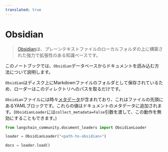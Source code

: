 ```yaml
---
translated: true
---
```


# Obsidian

>[Obsidian](https://obsidian.md/)は、プレーンテキストファイルのローカルフォルダの上に構築された強力で拡張性のある知識ベースです。

このノートブックでは、`Obsidian`データベースからドキュメントを読み込む方法について説明します。

`Obsidian`はディスク上にMarkdownファイルのフォルダとして保存されているため、ローダーはこのディレクトリへのパスを取るだけです。

`Obsidian`ファイルには時々[メタデータ](https://help.obsidian.md/Editing+and+formatting/Metadata)が含まれており、これはファイルの先頭にあるYAMLブロックです。これらの値はドキュメントのメタデータに追加されます。(`ObsidianLoader`には`collect_metadata=False`引数を渡して、この動作を無効にすることもできます。)

```python
from langchain_community.document_loaders import ObsidianLoader
```

```python
loader = ObsidianLoader("<path-to-obsidian>")
```

```python
docs = loader.load()
```
